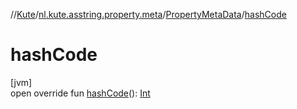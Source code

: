 //[Kute](../../../index.md)/[nl.kute.asstring.property.meta](../index.md)/[PropertyMetaData](index.md)/[hashCode](hash-code.md)

# hashCode

[jvm]\
open override fun [hashCode](hash-code.md)(): [Int](https://kotlinlang.org/api/latest/jvm/stdlib/kotlin/-int/index.html)
